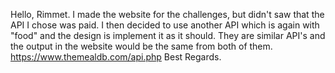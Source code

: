 Hello, Rimmet. I made the website for the challenges, but didn't saw that the API I chose was paid. I then decided to use another API which is again with "food" and the design is implement it as it should. They are similar API's and the output in the website would be the same from both of them. https://www.themealdb.com/api.php
Best Regards.

